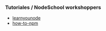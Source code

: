 ### Tutoriales / NodeSchool workshoppers

- [learnyounode](https://github.com/workshopper/learnyounode)
- [how-to-npm](ttps://github.com/workshopper/how-to-npm)